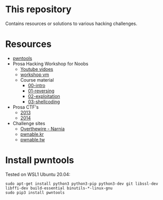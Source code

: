 # This repository
Contains resources or solutions to various hacking challenges.

# Resources
* [pwntools](https://github.com/Gallopsled/pwntools)
* Prosa Hacking Workshop for Noobs
    *  [Youtube vidoes](https://www.youtube.com/channel/UCkrcc5UJDJdHwzRMxZgU0QQ/videos?view=0&shelf_id=0&sort=dd)
    *  [workshop vm](https://github.com/RobertLarsen/ProsaWorkshop)
    *  Course material
        * [00-intro](http://www.the-playground.dk/00-intro.html)
        * [01-reversing](http://www.the-playground.dk/01-reversing.html)
        * [02-exploitation](http://www.the-playground.dk/02-exploitation.html)
        * [03-shellcoding](http://www.the-playground.dk/03-shellcoding.html)
* Prosa CTF's
    * [2013](http://ctf2013.the-playground.dk/index.php?page=udfordringer)
    * [2014](http://ctf2014.the-playground.dk/index.php?page=udfordringer)
* Challenge sites
    * [Overthewire - Narnia](https://overthewire.org/wargames/narnia/) 
	* [pwnable.kr](https://pwnable.kr/play.php)
	* [pwnable.tw](https://pwnable.tw/challenge/)

# Install pwntools
Tested on WSL1 Ubuntu 20.04:

```
sudo apt-get install python3 python3-pip python3-dev git libssl-dev libffi-dev build-essential binutils-*-linux-gnu
sudo pip3 install pwntools
```